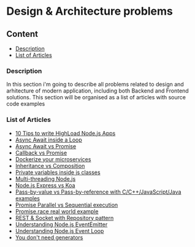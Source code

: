 # Design & Architecture problems

## Content
* [Description](#description)
* [List of Articles](#list-of-articles)

### Description

In this section i'm going to describe all problems related to design and arhitecture of modern application, including both Backend and Frontend solutions.
This section will be organised as a list of articles with source code examples

### List of Articles

* [10 Tips to write HighLoad Node.js Apps](https://github.com/dgaydukov/how-to-become-a-senior-js-developer/blob/master/design-and-architecture/articles/10-tips-to-write-highload-nodejs-app.md)
* [Async Await inside a Loop](https://github.com/dgaydukov/how-to-become-a-senior-js-developer/blob/master/design-and-architecture/articles/async-await-inside-a-loop.md)
* [Async Await vs Promise](https://github.com/dgaydukov/how-to-become-a-senior-js-developer/blob/master/design-and-architecture/articles/async-await-vs-promise.md)
* [Callback vs Promise](https://github.com/dgaydukov/how-to-become-a-senior-js-developer/blob/master/design-and-architecture/articles/callback-vs-promise.md)
* [Dockerize your microservices](https://github.com/dgaydukov/how-to-become-a-senior-js-developer/blob/master/design-and-architecture/articles/dockerize-your-microservices.md)
* [Inheritance vs Composition](https://github.com/dgaydukov/how-to-become-a-senior-js-developer/blob/master/design-and-architecture/articles/inheritance-vs-composition.md)
* [Private variables inside js classes](https://github.com/dgaydukov/how-to-become-a-senior-js-developer/blob/master/design-and-architecture/articles/js-class-private-variable.md)
* [Multi-threading Node.js](https://github.com/dgaydukov/how-to-become-a-senior-js-developer/blob/master/design-and-architecture/articles/multi-threaded-nodejs.md)
* [Node.js Express vs Koa](https://github.com/dgaydukov/how-to-become-a-senior-js-developer/blob/master/design-and-architecture/articles/nodejs-express-vs-koa.md)
* [Pass-by-value vs Pass-by-reference with C/C++/JavaScript/Java examples](https://github.com/dgaydukov/how-to-become-a-senior-js-developer/blob/master/design-and-architecture/articles/pass-by-value-vs-pass-by-reference.md)
* [Promise Parallel vs Sequential execution](https://github.com/dgaydukov/how-to-become-a-senior-js-developer/blob/master/design-and-architecture/articles/promise-paralles-vs-sequential.md)
* [Promise.race real world example](https://github.com/dgaydukov/how-to-become-a-senior-js-developer/blob/master/design-and-architecture/articles/promise-race-real-wordl-example.md)
* [REST & Socket with Repository pattern](https://github.com/dgaydukov/how-to-become-a-senior-js-developer/blob/master/design-and-architecture/articles/rest-socket-repository.md)
* [Understanding Node.js EventEmitter](https://github.com/dgaydukov/how-to-become-a-senior-js-developer/blob/master/design-and-architecture/articles/understanding-event-emitter.md)
* [Understanding Node.js Event Loop](https://github.com/dgaydukov/how-to-become-a-senior-js-developer/blob/master/design-and-architecture/articles/understanding-event-loop.md)
* [You don't need generators](https://github.com/dgaydukov/how-to-become-a-senior-js-developer/blob/master/design-and-architecture/articles/you-dont-need-generators.md)



